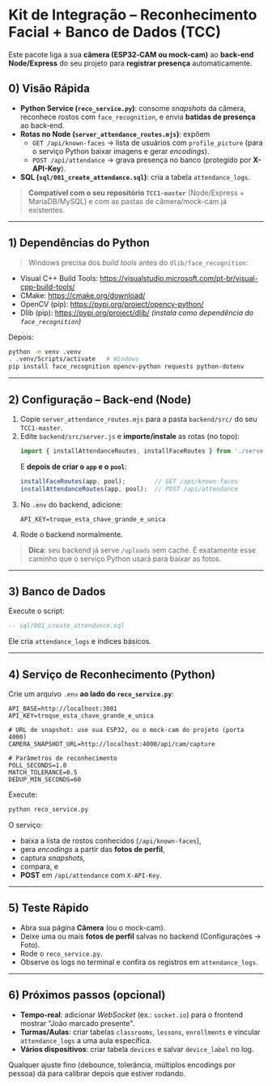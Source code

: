 # Kit de Integração – Reconhecimento Facial + Banco de Dados (TCC)

Este pacote liga a sua **câmera (ESP32‑CAM ou mock-cam)** ao **back‑end Node/Express** do seu projeto para **registrar presença** automaticamente.

## 0) Visão Rápida

- **Python Service (`reco_service.py`)**: consome *snapshots* da câmera, reconhece rostos com `face_recognition`, e envia **batidas de presença** ao back‑end.
- **Rotas no Node (`server_attendance_routes.mjs`)**: expõem
  - `GET /api/known-faces` → lista de usuários com `profile_picture` (para o serviço Python baixar imagens e gerar *encodings*).
  - `POST /api/attendance` → grava presença no banco (protegido por **X-API-Key**).
- **SQL (`sql/001_create_attendance.sql`)**: cria a tabela `attendance_logs`.

> **Compatível com o seu repositório `TCC1-master`** (Node/Express + MariaDB/MySQL) e com as pastas de câmera/mock-cam já existentes.

---

## 1) Dependências do Python

> Windows precisa dos *build tools* antes do `dlib/face_recognition`:
- Visual C++ Build Tools: https://visualstudio.microsoft.com/pt-br/visual-cpp-build-tools/
- CMake: https://cmake.org/download/
- OpenCV (pip): https://pypi.org/project/opencv-python/
- Dlib (pip): https://pypi.org/project/dlib/ *(instala como dependência do `face_recognition`)*

Depois:
```bash
python -m venv .venv
. .venv/Scripts/activate   # Windows
pip install face_recognition opencv-python requests python-dotenv
```

---

## 2) Configuração – Back‑end (Node)

1. Copie `server_attendance_routes.mjs` para a pasta `backend/src/` do seu `TCC1-master`.
2. Edite `backend/src/server.js` e **importe/instale** as rotas (no topo):
   ```js
   import { installAttendanceRoutes, installFaceRoutes } from './server_attendance_routes.mjs';
   ```
   E **depois de criar o `app` e o `pool`**:
   ```js
   installFaceRoutes(app, pool);        // GET /api/known-faces
   installAttendanceRoutes(app, pool);  // POST /api/attendance
   ```
3. No `.env` do backend, adicione:
   ```
   API_KEY=troque_esta_chave_grande_e_unica
   ```
4. Rode o backend normalmente.

> **Dica**: seu backend já serve `/uploads` sem cache. É exatamente esse caminho que o serviço Python usará para baixar as fotos.

---

## 3) Banco de Dados

Execute o script:
```sql
-- sql/001_create_attendance.sql
```
Ele cria `attendance_logs` e índices básicos.

---

## 4) Serviço de Reconhecimento (Python)

Crie um arquivo `.env` **ao lado do `reco_service.py`**:
```
API_BASE=http://localhost:3001
API_KEY=troque_esta_chave_grande_e_unica

# URL de snapshot: use sua ESP32, ou o mock-cam do projeto (porta 4000)
CAMERA_SNAPSHOT_URL=http://localhost:4000/api/cam/capture

# Parâmetros de reconhecimento
POLL_SECONDS=1.0
MATCH_TOLERANCE=0.5
DEDUP_MIN_SECONDS=60
```

Execute:
```bash
python reco_service.py
```

O serviço:
- baixa a lista de rostos conhecidos (`/api/known-faces`),
- gera *encodings* a partir das **fotos de perfil**,
- captura *snapshots*,
- compara, e
- **POST** em `/api/attendance` com `X-API-Key`.

---

## 5) Teste Rápido

- Abra sua página **Câmera** (ou o mock-cam).
- Deixe uma ou mais **fotos de perfil** salvas no backend (Configurações → Foto).
- Rode o `reco_service.py`.
- Observe os logs no terminal e confira os registros em `attendance_logs`.

---

## 6) Próximos passos (opcional)

- **Tempo-real**: adicionar *WebSocket* (ex.: `socket.io`) para o frontend mostrar "João marcado presente".
- **Turmas/Aulas**: criar tabelas `classrooms`, `lessons`, `enrollments` e vincular `attendance_logs` a uma aula específica.
- **Vários dispositivos**: criar tabela `devices` e salvar `device_label` no log.

Qualquer ajuste fino (debounce, tolerância, múltiplos encodings por pessoa) dá para calibrar depois que estiver rodando.
